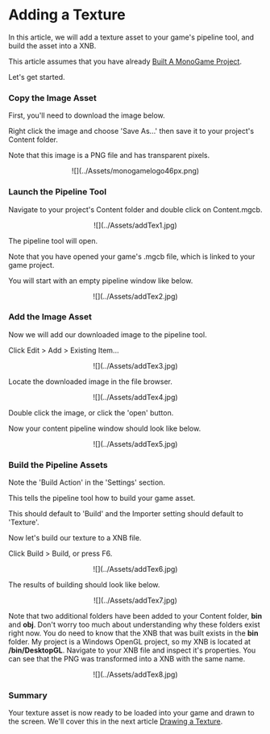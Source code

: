 


# Adding a Texture


In this article, we will add a texture asset to your game's pipeline tool, and build the asset into a XNB. 

This article assumes that you have already [Built A MonoGame Project](BuildingFirstProject.md).

Let's get started.


### Copy the Image Asset


First, you'll need to download the image below. 

Right click the image and choose 'Save As...' then save it to your project's Content folder.

Note that this image is a PNG file and has transparent pixels.


<center>![](../Assets/monogamelogo46px.png)</center>


### Launch the Pipeline Tool


Navigate to your project's Content folder and double click on Content.mgcb.


<center>![](../Assets/addTex1.jpg)</center>


The pipeline tool will open. 

Note that you have opened your game's .mgcb file, which is linked to your game project.

You will start with an empty pipeline window like below.


<center>![](../Assets/addTex2.jpg)</center>


### Add the Image Asset


Now we will add our downloaded image to the pipeline tool.

Click Edit > Add > Existing Item...


<center>![](../Assets/addTex3.jpg)</center>


Locate the downloaded image in the file browser.


<center>![](../Assets/addTex4.jpg)</center>


Double click the image, or click the 'open' button.

Now your content pipeline window should look like below.


<center>![](../Assets/addTex5.jpg)</center>


### Build the Pipeline Assets


Note the 'Build Action' in the 'Settings' section. 

This tells the pipeline tool how to build your game asset. 

This should default to 'Build' and the Importer setting should default to 'Texture'.

Now let's build our texture to a XNB file.

Click Build > Build, or press F6.


<center>![](../Assets/addTex6.jpg)</center>


The results of building should look like below.


<center>![](../Assets/addTex7.jpg)</center>


Note that two additional folders have been added to your Content folder, **bin** and **obj**.
Don't worry too much about understanding why these folders exist right now.
You do need to know that the XNB that was built exists in the **bin** folder.
My project is a Windows OpenGL project, so my XNB is located at **/bin/DesktopGL**.
Navigate to your XNB file and inspect it's properties. 
You can see that the PNG was transformed into a XNB with the same name.


<center>![](../Assets/addTex8.jpg)</center>


### Summary


Your texture asset is now ready to be loaded into your game and drawn to the screen.
We'll cover this in the next article [Drawing a Texture](TextureDrawing.md).



